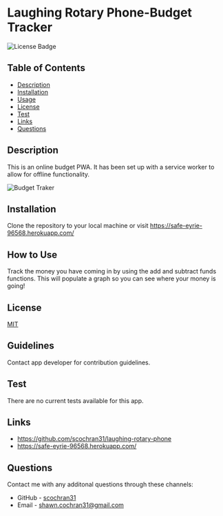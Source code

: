 
  # Laughing Rotary Phone-Budget Tracker
  ![License Badge](https://img.shields.io/badge/License-MIT-blueviolet.svg)

  ## Table of Contents
  * [Description](#description)
  * [Installation](#installation)
  * [Usage](#usage)
  * [License](#license)
  * [Test](#test)
  * [Links](#links)
  * [Questions](#questions)

  ## Description
  This is an online budget PWA. It has been set up with a service worker to allow for offline functionality.

![Budget Traker](https://user-images.githubusercontent.com/79678327/130406368-0a425b20-9a0b-4286-b901-3df34eb53ff9.jpg)


  ## Installation
  Clone the repository to your local machine or visit https://safe-eyrie-96568.herokuapp.com/

  ## How to Use
  Track the money you have coming in by using the add and subtract funds functions. This will populate a graph so you can see where your money is going!

  ## License
  [MIT](https://choosealicense.com/licenses/mit/)

  ## Guidelines
  Contact app developer for contribution guidelines.

  ## Test
  There are no current tests available for this app.

  ## Links
  * https://github.com/scochran31/laughing-rotary-phone
  * https://safe-eyrie-96568.herokuapp.com/

  ## Questions
  Contact me with any additonal questions through these channels:
  * GitHub - [scochran31](https://github.com/scochran31)
  * Email - shawn.cochran31@gmail.com
